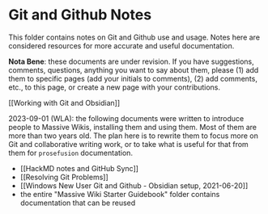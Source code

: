 # Git and Github Notes

This folder contains notes on Git and Github use and usage. Notes here are considered resources for more accurate and useful documentation.

**Nota Bene**: these documents are under revision. If you have suggestions, comments, questions, anything you want to say about them, please (1) add them to specific pages (add your initials to comments), (2) add comments, etc., to this page, or create a new page with your contributions.

[[Working with Git and Obsidian]]  

2023-09-01 (WLA): the following documents were written to introduce people to Massive Wikis, installing them and using them. Most of them are more than two years old. The plan here is to rewrite them to focus more on Git and collaborative writing work, or to take what is useful for that from them for `prosefusion` documentation.  
 - [[HackMD notes and GitHub Sync]]  
 - [[Resolving Git Problems]]  
 - [[Windows New User Git and Github - Obsidian setup, 2021-06-20]]  
 - the entire "Massive Wiki Starter Guidebook" folder contains documentation that can be reused  


